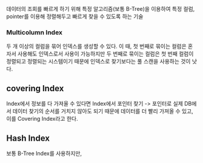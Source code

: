 데이터의 조회를 빠르게 하기 위해 특정 알고리즘(보통 B-Tree)을 이용하여 특정 컬럼, pointer를 이용해 정렬해두고 빠르게 찾을 수 있도록 하는 기술

### Multicolumn Index
두 개 이상의 컬럼을 묶어 인덱스를 생성할 수 있다.
이 때, 첫 번째로 묶이는 컬럼은 혼자서 사용해도 인덱스로서 사용이 가능하지만 두 번째로 묶이는 컬럼은 첫 번째 컬럼이 정렬되고 정렬되는 시스템이기 때문에 인덱스로 찾기보다는 풀 스캔을 사용하는 것이 낫다.

## covering Index
Index에서 정보를 다 가져올 수 있다면 Index에서 포인터 찾기 -> 포인터로 실제 DB에서 데이터 찾기의 순서를 거치지 않아도 되기 때문에 데이터를 더 빨리 가져올 수 있고, 이를 Covering Index라고 한다.

## Hash Index
보통 B-Tree Index를 사용하지만, 